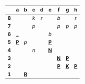 |     |  a  |  b  |  c  |  d  |  e  |  f  |  g  |  h  |
|:---:|:---:|:---:|:---:|:---:|:---:|:---:|:---:|:---:|
|  **8**  |     |     |  _k_  |  _r_  |     |  _b_  |     |  _r_  |
|  **7**  |     |     |  _p_  |     |     |  _p_  |  _p_  |  _p_  |
|  **6**  |  [_](http://localhost:8080/api/chess/play?move=a5a6)  |     |     |     |  _b_  |     |     |     |
|  **5**  |  [**P**](http://localhost:8080/api/chess/select?square=a5)  |  _p_  |     |     |  [**P**](https://github.com/grim-kalman)  |     |     |     |
|  **4**  |     |     |  _n_  |     |  [**N**](http://localhost:8080/api/chess/select?square=e4)  |     |     |     |
|  **3**  |     |     |     |     |     |  [**N**](http://localhost:8080/api/chess/select?square=f3)  |  [**P**](http://localhost:8080/api/chess/select?square=g3)  |     |
|  **2**  |     |     |     |     |     |  [**P**](https://github.com/grim-kalman)  |  [**K**](http://localhost:8080/api/chess/select?square=g2)  |  [**P**](http://localhost:8080/api/chess/select?square=h2)  |
|  **1**  |     |  [**R**](http://localhost:8080/api/chess/select?square=b1)  |     |     |     |     |     |     |
